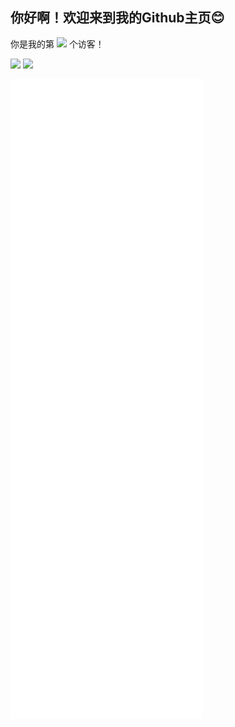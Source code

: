 ## 你好啊！欢迎来到我的Github主页😊

你是我的第
![](https://moe-counter.suswhw.top/get/@suswhw?theme=rule34)
个访客！

![](https://github-readme-stats.suswhw.top/api?username=SuSWhW&show_icons=true)
![](https://github-readme-stats.suswhw.top/api/top-langs/?username=SuSWhW&layout=compact)

![](/github-metrics.svg)
